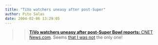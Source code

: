 ```yaml
---
title: "TiVo watchers uneasy after post-Super"
author: Pito Salas
date: 2004-02-06 13:29:05
---
```


>>

>> [**TiVo watchers uneasy after post-Super Bowl reports:** CNET
News.com](<http://news.com.com/2100-1041_3-5154219.html?tag=nefd_lede>). Seems
[that I was not](</2004/02/04.html#a164>) the only one!


